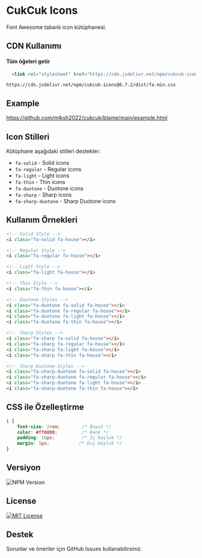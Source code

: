 
# CukCuk Icons


Font Awesome tabanlı icon kütüphanesi.


## CDN Kullanımı

#### Tüm öğeleri getir

```html
  <link rel="stylesheet" href="https://cdn.jsdelivr.net/npm/cukcuk-icons@6.7.2/dist/fa.min.css">
```


```link
https://cdn.jsdelivr.net/npm/cukcuk-icons@6.7.2/dist/fa.min.css
```
  
## Example

https://github.com/mlksh2022/cukcuk/blame/main/example.html

  
## Icon Stilleri

Kütüphane aşağıdaki stilleri destekler:

- `fa-solid` - Solid icons
- `fa-regular` - Regular icons  
- `fa-light` - Light icons
- `fa-thin` - Thin icons
- `fa-duotone` - Duotone icons
- `fa-sharp` - Sharp icons
- `fa-sharp-duotone` - Sharp Duotone icons
## Kullanım Örnekleri
```html
<!-- Solid Style -->
<i class="fa-solid fa-house"></i>

<!-- Regular Style -->
<i class="fa-regular fa-house"></i>

<!-- Light Style -->
<i class="fa-light fa-house"></i>

<!-- Thin Style -->
<i class="fa-thin fa-house"></i>

<!-- Duotone Styles -->
<i class="fa-duotone fa-solid fa-house"></i>
<i class="fa-duotone fa-regular fa-house"></i>
<i class="fa-duotone fa-light fa-house"></i>
<i class="fa-duotone fa-thin fa-house"></i>

<!-- Sharp Styles -->
<i class="fa-sharp fa-solid fa-house"></i>
<i class="fa-sharp fa-regular fa-house"></i>
<i class="fa-sharp fa-light fa-house"></i>
<i class="fa-sharp fa-thin fa-house"></i>

<!-- Sharp Duotone Styles -->
<i class="fa-sharp-duotone fa-solid fa-house"></i>
<i class="fa-sharp-duotone fa-regular fa-house"></i>
<i class="fa-sharp-duotone fa-light fa-house"></i>
<i class="fa-sharp-duotone fa-thin fa-house"></i>
```
## CSS ile Özelleştirme

```css
i {
    font-size: 2rem;        /* Boyut */
    color: #ff0000;         /* Renk */
    padding: 10px;          /* İç boşluk */
    margin: 5px;           /* Dış boşluk */
}
```
## Versiyon
![NPM Version](https://img.shields.io/npm/v/cukcuk-icons?logo=npm&style=for-the-badge)



## License



[![MIT License](https://img.shields.io/badge/License-MIT-green.svg?style=for-the-badge)](https://github.com/mlksh2022/cukcuk?tab=MIT-1-ov-file#readme)


  
## Destek

Sorunlar ve öneriler için GitHub Issues kullanabilirsiniz.
